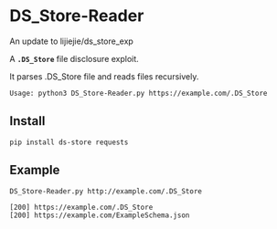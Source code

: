 # DS_Store-Reader
An update to lijiejie/ds_store_exp 

A **`.DS_Store`** file disclosure exploit. 

It parses .DS_Store file and reads files recursively.

    Usage: python3 DS_Store-Reader.py https://example.com/.DS_Store

## Install ##

	pip install ds-store requests

## Example ##

	DS_Store-Reader.py http://example.com/.DS_Store

	[200] https://example.com/.DS_Store
	[200] https://example.com/ExampleSchema.json
